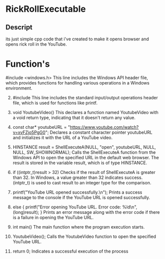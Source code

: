 # RickRollExecutable

## Descript
its just simple cpp code that i've created to make it opens browser and opens rick roll in the YouTube.


# Function's
#include <windows.h>
This line includes the Windows API header file, which provides functions for handling various operations in a Windows environment.

2. #include <cstdio>
This line includes the standard input/output operations header file, which is used for functions like printf.

3. void YoutubeVideo()
This declares a function named YoutubeVideo with a void return type, indicating that it doesn't return any value.

4. const char* youtubeURL = "https://www.youtube.com/watch?v=xvFZjo5PgG0";
Declares a constant character pointer youtubeURL and initializes it with the URL of a YouTube video.

5. HINSTANCE result = ShellExecuteA(NULL, "open", youtubeURL, NULL, NULL, SW_SHOWNORMAL);
Calls the ShellExecuteA function from the Windows API to open the specified URL in the default web browser.
The result is stored in the variable result, which is of type HINSTANCE.

6. if ((intptr_t)result > 32)
Checks if the result of ShellExecuteA is greater than 32. In Windows, a value greater than 32 indicates success.
(intptr_t) is used to cast result to an integer type for the comparison.

8. printf("YouTube URL opened successfully.\n");
Prints a success message to the console if the YouTube URL is opened successfully.

9. else { printf("Error opening YouTube URL. Error code: %ld\n", (long)result); }
Prints an error message along with the error code if there is a failure in opening the YouTube URL.

10. int main()
The main function where the program execution starts.

11. YoutubeVideo();
Calls the YoutubeVideo function to open the specified YouTube URL.

12. return 0;
Indicates a successful execution of the process
